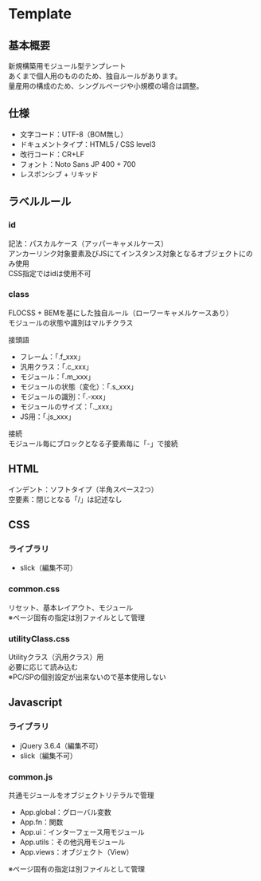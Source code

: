 # Template

## 基本概要
新規構築用モジュール型テンプレート  
あくまで個人用のもののため、独自ルールがあります。  
量産用の構成のため、シングルページや小規模の場合は調整。

## 仕様
- 文字コード：UTF-8（BOM無し）
- ドキュメントタイプ：HTML5 / CSS level3
- 改行コード：CR+LF
- フォント：Noto Sans JP 400 + 700
- レスポンシブ + リキッド

## ラベルルール
### id
記法：パスカルケース（アッパーキャメルケース）  
アンカーリンク対象要素及びJSにてインスタンス対象となるオブジェクトにのみ使用  
CSS指定ではidは使用不可

### class
FLOCSS + BEMを基にした独自ルール（ローワーキャメルケースあり）  
モジュールの状態や識別はマルチクラス  
  
接頭語
- フレーム：「.f_xxx」
- 汎用クラス：「.c_xxx」
- モジュール：「.m_xxx」
- モジュールの状態（変化）：「.s_xxx」
- モジュールの識別：「.-xxx」
- モジュールのサイズ：「._xxx」
- JS用：「.js_xxx」

接続  
モジュール毎にブロックとなる子要素毎に「-」で接続  

## HTML
インデント：ソフトタイプ（半角スペース2つ）  
空要素：閉じとなる「/」は記述なし

## CSS
### ライブラリ
- slick（編集不可）

### common.css
リセット、基本レイアウト、モジュール  
※ページ固有の指定は別ファイルとして管理

### utilityClass.css
Utilityクラス（汎用クラス）用  
必要に応じて読み込む  
※PC/SPの個別設定が出来ないので基本使用しない

## Javascript
### ライブラリ
- jQuery 3.6.4（編集不可）
- slick（編集不可）

### common.js
共通モジュールをオブジェクトリテラルで管理
- App.global：グローバル変数
- App.fn：関数
- App.ui：インターフェース用モジュール
- App.utils：その他汎用モジュール
- App.views：オブジェクト（View）

※ページ固有の指定は別ファイルとして管理  
